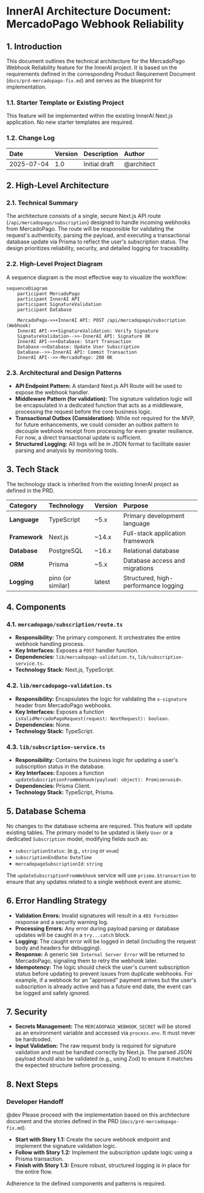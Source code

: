 # InnerAI Architecture Document: MercadoPago Webhook Reliability

## 1. Introduction

This document outlines the technical architecture for the MercadoPago Webhook Reliability feature for the InnerAI project. It is based on the requirements defined in the corresponding Product Requirement Document (`docs/prd-mercadopago-fix.md`) and serves as the blueprint for implementation.

### 1.1. Starter Template or Existing Project

This feature will be implemented within the existing InnerAI Next.js application. No new starter templates are required.

### 1.2. Change Log

| Date | Version | Description | Author |
| :--- | :------ | :---------- | :----- |
| 2025-07-04 | 1.0 | Initial draft | @architect |

## 2. High-Level Architecture

### 2.1. Technical Summary

The architecture consists of a single, secure Next.js API route (`/api/mercadopago/subscription`) designed to handle incoming webhooks from MercadoPago. The route will be responsible for validating the request's authenticity, parsing the payload, and executing a transactional database update via Prisma to reflect the user's subscription status. The design prioritizes reliability, security, and detailed logging for traceability.

### 2.2. High-Level Project Diagram

A sequence diagram is the most effective way to visualize the workflow:

```mermaid
sequenceDiagram
    participant MercadoPago
    participant InnerAI API
    participant SignatureValidation
    participant Database

    MercadoPago->>+InnerAI API: POST /api/mercadopago/subscription (Webhook)
    InnerAI API->>+SignatureValidation: Verify Signature
    SignatureValidation-->>-InnerAI API: Signature OK
    InnerAI API->>+Database: Start Transaction
    Database->>Database: Update User Subscription
    Database-->>-InnerAI API: Commit Transaction
    InnerAI API-->>-MercadoPago: 200 OK
```

### 2.3. Architectural and Design Patterns

- **API Endpoint Pattern:** A standard Next.js API Route will be used to expose the webhook handler.
- **Middleware Pattern (for validation):** The signature validation logic will be encapsulated in a dedicated function that acts as a middleware, processing the request before the core business logic.
- **Transactional Outbox (Consideration):** While not required for the MVP, for future enhancements, we could consider an outbox pattern to decouple webhook receipt from processing for even greater resilience. For now, a direct transactional update is sufficient.
- **Structured Logging:** All logs will be in JSON format to facilitate easier parsing and analysis by monitoring tools.

## 3. Tech Stack

The technology stack is inherited from the existing InnerAI project as defined in the PRD.

| Category | Technology | Version | Purpose |
| :--- | :--- | :--- | :--- |
| **Language** | TypeScript | ~5.x | Primary development language |
| **Framework** | Next.js | ~14.x | Full-stack application framework |
| **Database** | PostgreSQL | ~16.x | Relational database |
| **ORM** | Prisma | ~5.x | Database access and migrations |
| **Logging** | pino (or similar) | latest | Structured, high-performance logging |

## 4. Components

### 4.1. `mercadopago/subscription/route.ts`

- **Responsibility:** The primary component. It orchestrates the entire webhook handling process.
- **Key Interfaces:** Exposes a `POST` handler function.
- **Dependencies:** `lib/mercadopago-validation.ts`, `lib/subscription-service.ts`.
- **Technology Stack:** Next.js, TypeScript.

### 4.2. `lib/mercadopago-validation.ts`

- **Responsibility:** Encapsulates the logic for validating the `x-signature` header from MercadoPago webhooks.
- **Key Interfaces:** Exposes a function `isValidMercadoPagoRequest(request: NextRequest): boolean`.
- **Dependencies:** None.
- **Technology Stack:** TypeScript.

### 4.3. `lib/subscription-service.ts`

- **Responsibility:** Contains the business logic for updating a user's subscription status in the database.
- **Key Interfaces:** Exposes a function `updateSubscriptionFromWebhook(payload: object): Promise<void>`.
- **Dependencies:** Prisma Client.
- **Technology Stack:** TypeScript, Prisma.

## 5. Database Schema

No changes to the database schema are required. This feature will update existing tables. The primary model to be updated is likely `User` or a dedicated `Subscription` model, modifying fields such as:

- `subscriptionStatus`: (e.g., `string` or `enum`)
- `subscriptionEndDate`: `DateTime`
- `mercadopagoSubscriptionId`: `string`

The `updateSubscriptionFromWebhook` service will use `prisma.$transaction` to ensure that any updates related to a single webhook event are atomic.

## 6. Error Handling Strategy

- **Validation Errors:** Invalid signatures will result in a `403 Forbidden` response and a security warning log.
- **Processing Errors:** Any error during payload parsing or database updates will be caught in a `try...catch` block.
- **Logging:** The caught error will be logged in detail (including the request body and headers for debugging).
- **Response:** A generic `500 Internal Server Error` will be returned to MercadoPago, signaling them to retry the webhook later.
- **Idempotency:** The logic should check the user's current subscription status before updating to prevent issues from duplicate webhooks. For example, if a webhook for an "approved" payment arrives but the user's subscription is already active and has a future end date, the event can be logged and safely ignored.

## 7. Security

- **Secrets Management:** The `MERCADOPAGO_WEBHOOK_SECRET` will be stored as an environment variable and accessed via `process.env`. It must never be hardcoded.
- **Input Validation:** The raw request body is required for signature validation and must be handled correctly by Next.js. The parsed JSON payload should also be validated (e.g., using Zod) to ensure it matches the expected structure before processing.

## 8. Next Steps

### Developer Handoff

@dev Please proceed with the implementation based on this architecture document and the stories defined in the PRD (`docs/prd-mercadopago-fix.md`).

- **Start with Story 1.1:** Create the secure webhook endpoint and implement the signature validation logic.
- **Follow with Story 1.2:** Implement the subscription update logic using a Prisma transaction.
- **Finish with Story 1.3:** Ensure robust, structured logging is in place for the entire flow.

Adherence to the defined components and patterns is required.
